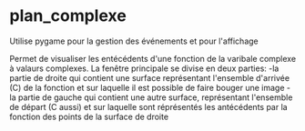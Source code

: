 # plan_complexe
Utilise pygame pour la gestion des événements et pour l'affichage

Permet de visualiser les entécédents d'une fonction de la varibale complexe à valaurs complexes.
La fenêtre principale se divise en deux parties:
-la partie de droite qui contient une surface représentant l'ensemble d'arrivée (C) de la fonction et sur laquelle il est possible de faire bouger une image
-la partie de gauche qui contient une autre surface, représentant l'ensemble de départ (C aussi) et sur laquelle sont réprésentés les antécédents par la fonction des points de la surface de droite
